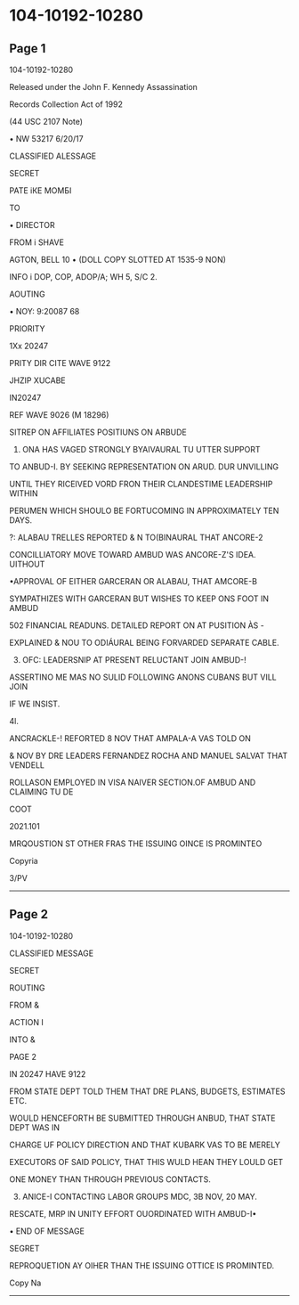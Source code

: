 # 104-10192-10280

## Page 1

104-10192-10280

Released under the John F. Kennedy Assassination

Records Collection Act of 1992

(44 USC 2107 Note)

• NW 53217 6/20/17

CLASSIFIED ALESSAGE

SECRET

РАТЕ іКЕ МОМБІ

TO

• DIRECTOR

FROM i SHAVE

AGTON, BELL 10 • (DOLL COPY SLOTTED AT 1535-9 NON)

INFO i DOP, COP, ADOP/A; WH 5, S/C 2.

AOUTING

• NOY: 9:20087 68

PRIORITY

1Xx 20247

PRITY DIR CITE WAVE 9122

JHZIP XUCABE

IN20247

REF WAVE 9026 (M 18296)

SITREP ON AFFILIATES POSITIUNS ON ARBUDE

1. ONA HAS VAGED STRONGLY BYAIVAURAL TU UTTER SUPPORT

TO ANBUD-I. BY SEEKING REPRESENTATION ON ARUD. DUR UNVILLING

UNTIL THEY RICEIVED VORD FRON THEIR CLANDESTIME LEADERSHIP WITHIN

PERUMEN WHICH SHOULO BE FORTUCOMING IN APPROXIMATELY TEN DAYS.

?: ALABAU TRELLES REPORTED & N TO(BINAURAL THAT ANCORE-2

CONCILLIATORY MOVE TOWARD AMBUD WAS ANCORE-Z'S IDEA. UITHOUT

•APPROVAL OF EITHER GARCERAN OR ALABAU, THAT AMCORE-B

SYMPATHIZES WITH GARCERAN BUT WISHES TO KEEP ONS FOOT IN AMBUD

502 FINANCIAL READUNS. DETAILED REPORT ON AT PUSITION ÀS -

EXPLAINED & NOU TO ODIÁURAL BEING FORVARDED SEPARATE CABLE.

3. OFC: LEADERSNIP AT PRESENT RELUCTANT JOIN AMBUD-!

ASSERTINO ME MAS NO SULID FOLLOWING ANONS CUBANS BUT VILL JOIN

IF WE INSIST.

4l.

ANCRACKLE-! REFORTED 8 NOV THAT AMPALA-A VAS TOLD ON

& NOV BY DRE LEADERS FERNANDEZ ROCHA AND MANUEL SALVAT THAT VENDELL

ROLLASON EMPLOYED IN VISA NAIVER SECTION.OF AMBUD AND CLAIMING TU DE

COOT

2021.101

MRQOUSTION ST OTHER FRAS THE ISSUING OINCE IS PROMINTEO

Copyria

3/PV

---

## Page 2

104-10192-10280

CLASSIFIED MESSAGE

SECRET

ROUTING

FROM &

ACTION I

INTO &

PAGE 2

IN 20247 HAVE 9122

FROM STATE DEPT TOLD THEM THAT DRE PLANS, BUDGETS, ESTIMATES ETC.

WOULD HENCEFORTH BE SUBMITTED THROUGH ANBUD, THAT STATE DEPT WAS IN

CHARGE UF POLICY DIRECTION AND THAT KUBARK VAS TO BE MERELY

EXECUTORS OF SAID POLICY, THAT THIS WULD HEAN THEY LOULD GET

ONE MONEY THAN THROUGH PREVIOUS CONTACTS.

3. ANICE-I CONTACTING LABOR GROUPS MDC, 3B NOV, 20 MAY.

RESCATE, MRP IN UNITY EFFORT OUORDINATED WITH AMBUD-I•

• END OF MESSAGE

SEGRET

REPROQUETION AY OIHER THAN THE ISSUING OTTICE IS PROMINTED.

Copy Na

---

